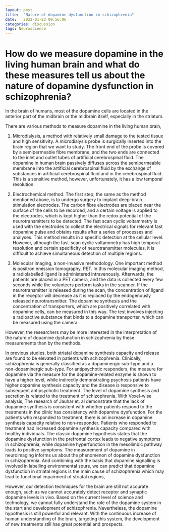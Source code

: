 ```yaml
---
layout: post
title:  "Nature of dopamine dysfunction in schizophrenia"
date:   2022-01-22 09:56:06
categories: discussion
tags: Neuroscience
---
```




# How do we measure dopamine in the living human brain and what do these measures tell us about the nature of dopamine dysfunction in schizophrenia?

In the brain of humans, most of the dopamine cells are located in the anterior part of the midbrain or the midbrain itself, especially in the striatum.

There are various methods to measure dopamine in the living human brain,

1. Microdialysis, a method with relatively small damage to the tested tissue and high sensitivity. A microdialysis probe is surgically inserted into the brain region that we want to study. The front end of the probe is covered by a semipermeable fibre membrane, and the two ends are connected to the inlet and outlet tubes of artificial cerebrospinal fluid. The dopamine in human brain passively diffuses across the semipermeable membrane into the artificial cerebrospinal fluid by the exchange of substances in artificial cerebrospinal fluid and in the cerebrospinal fluid. This is a sensitive method, however, unfortunately, it has a low temporal resolution.

2. Electrochemical method. The first step, the same as the method mentioned above, is to undergo surgery to implant deep-brain stimulation electrodes. The carbon fibre electrodes are placed near the surface of the cells to be recorded, and a certain voltage is applied to the electrodes, which is kept higher than the redox potential of the neurotransmitters to be detected. The fast scan cyclic voltammetry is used with the electrodes to collect the electrical signals for relevant fast dopamine pulse and obtains results after a series of processes and analyses. This method results in a specific detection at the cellular level. However, although the fast-scan cyclic voltammetry has high temporal resolution and certain specificity of neurotransmitter molecules, it is difficult to achieve simultaneous detection of multiple regions.

3. Molecular imaging, a non-invasive methodology. One important method is positron emission tomography, PET. In this molecular imaging method, a radiolabelled ligand is administered intravenously. Afterwards, the patients are placed in a PET camera, and the data is collected every few seconds while the volunteers perform tasks in the scanner. If the neurotransmitter is released during the scan, the concentration of ligand in the receptor will decrease as it is replaced by the endogenously released neurotransmitter. The dopamine synthesis and the concentration of transporters, which are positively correlated with dopamine cells, can be measured in this way. The test involves injecting a radioactive substance that binds to a dopamine transporter, which can be measured using the camera. 

However, the researchers may be more interested in the interpretation of the nature of dopamine dysfunction in schizophrenia by these measurements than by the methods.

In previous studies, both striatal dopamine synthesis capacity and release are found to be elevated in patients with schizophrenia. Clinically, schizophrenia is generally classified as a dopaminergic sub-type and a non-dopaminergic sub-type. For antipsychotic responders, the measure for dopamine via the measure for the dopamine-related enzyme is shown to have a higher level, while indirectly demonstrating psychosis patients have higher dopamine synthesis capacity and the disease is responsive to subsequent antipsychotic treatment. The level of dopamine synthesis and secretion is related to the treatment of schizophrenia. With Voxel-wise analysis, The research of Jauhar et. al demonstrate that the lack of dopamine synthesis is consistent with whether patients respond to the treatments in the clinic has consistency with dopamine dysfunction. For the patients who responded to treatment, there is an increase in dopamine synthesis capacity relative to non-responder. Patients who responded to treatment had increased dopamine synthesis capacity compared with healthy individuals. The classic dopamine hypothesis states that the dopamine dysfunction in the prefrontal cortex leads to negative symptoms in schizophrenia, while dopamine hyperfunction in the mesolimbic pathway leads to positive symptoms. The measurement of dopamine in neuroimaging informs us about the phenomenon of dopamine dysfunction in schizophrenia. And combining with the basis that dopamine signalling is involved in labelling environmental spurs, we can predict that dopamine dysfunction in striatal regions is the main cause of schizophrenia which may lead to functional impairment of striatal regions,

However, our detection techniques for the brain are still not accurate enough, such as we cannot accurately detect receptor and synaptic dopamine levels in vivo. Based on the current level of science and technology, we cannot fully understand the role of the dopamine system in the start and development of schizophrenia. Nevertheless, the dopamine hypothesis is still powerful and relevant. With the continuous increase of human understanding of the brain, targeting this system, the development of new treatments still has great potential and prospects.
